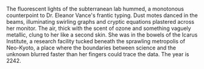 The fluorescent lights of the subterranean lab hummed, a monotonous counterpoint to Dr. Eleanor Vance's frantic typing.  Dust motes danced in the beams, illuminating swirling graphs and cryptic equations plastered across her monitor.  The air, thick with the scent of ozone and something vaguely metallic, clung to her like a second skin.  She was in the bowels of the Icarus Institute, a research facility tucked beneath the sprawling metropolis of Neo-Kyoto, a place where the boundaries between science and the unknown blurred faster than her fingers could trace the data.  The year is 2242.
